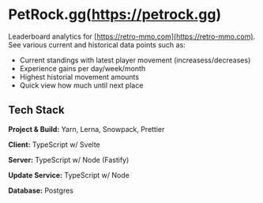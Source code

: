 # PetRock.gg(https://petrock.gg)

Leaderboard analytics for [https://retro-mmo.com](https://retro-mmo.com). See various
current and historical data points such as:

- Current standings with latest player movement (increasess/decreases)
- Experience gains per day/week/month
- Highest historial movement amounts
- Quick view how much until next place


## Tech Stack
**Project & Build:** Yarn, Lerna, Snowpack, Prettier

**Client:** TypeScript w/ Svelte

**Server:** TypeScript w/ Node (Fastify)

**Update Service:** TypeScript w/ Node

**Database:** Postgres
